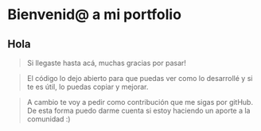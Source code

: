 # Bienvenid@ a mi portfolio

## Hola

> Si llegaste hasta acá, muchas gracias por pasar!

> El código lo dejo abierto para que puedas ver como lo desarrollé y si te es útil, lo puedas copiar y mejorar. 

> A cambio te voy a pedir como contribución que me sigas por gitHub. De esta forma puedo darme cuenta si estoy haciendo un aporte a la comunidad :)

